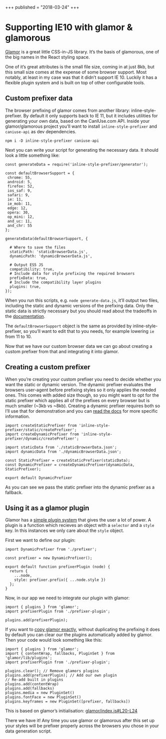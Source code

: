 +++
published = "2018-03-24"
+++

# Supporting IE10 with glamor & glamorous

[Glamor](https://github.com/threepointone/glamor) is a great little CSS-in-JS
library. It’s the basis of glamorous, one of the big names in the React styling
space.

One of it’s great attributes is the small file size, coming in at just 8kb, but
this small size comes at the expense of some browser support. Most notably, at
least in my case was that it didn’t support IE 10. Luckily it has a flexible
plugin system and is built on top of other configurable tools.

## Custom prefixer data

The browser prefixing of glamor comes from another library:
inline-style-prefixer. By default it only supports back to IE 11, but it
includes utilities for generating your own data, based on the CanIUse.com API.
Inside your glamor/glamorous project you’ll want to install
`inline-style-prefixer` and `caniuse-api` as dev dependencies.

    npm i -D inline-style-prefixer caniuse-api

Next you can write your script for generating the necessary data. It should look
a little something like:

    const generateData = require('inline-style-prefixer/generator');

    const defaultBrowserSupport = {
     chrome: 55,
     android: 5,
     firefox: 52,
     ios_saf: 9,
     safari: 9,
     ie: 11,
     ie_mob: 11,
     edge: 12,
     opera: 30,
     op_mini: 12,
     and_uc: 11,
     and_chr: 55
    };

    generateData(defaultBrowserSupport, {

      # Where to save the files
      staticPath: 'staticBrowserData.js',
      dynamicPath: 'dynamicBrowserData.js',

      # Output ES5 JS
      compatibility: true,
      # Include data for style prefixing the required browsers
      prefixData: true,
      # Include the compatibility layer plugins
      plugins: true,
    });

When you run this scripts, e.g. `node generate-data.js`, it’ll output two files,
including the static and dynamic versions of the prefixing data. Only the static
data is strictly necessary but you should read about the tradeoffs in the
[documentation](https://github.com/rofrischmann/inline-style-prefixer#dynamic-vs-static).

The `defaultBrowserSupport` object is the same as provided by
inline-style-prefixer, so you’ll want to edit that to you needs, for example
lowering `ie` from 11 to 10.

Now that we have our custom browser data we can go about creating a custom
prefixer from that and integrating it into glamor.

## Creating a custom prefixer

When you’re creating your custom prefixer you need to decide whether you want
the static or dynamic version. The dynamic prefixer evaluates the browsers
user-agent before prefixing styles so it only applies the needed ones. This
comes with added size though, so you might want to opt for the static prefixer
which applies all of the prefixes on every browser but is much smaller (~3kb vs
~8kb). Creating a dynamic prefixer requires both so I’ll use that for
demonstration and you can [read the
docs](https://github.com/rofrischmann/inline-style-prefixer/blob/master/docs/api/inline-style-prefixer/createPrefixer.md)
for more specific information.

    import createStaticPrefixer from 'inline-style-prefixer/static/createPrefixer';
    import createDynamicPrefixer from 'inline-style-prefixer/dynamic/createPrefixer';

    import staticData from './staticBrowserData.json';
    import dynamicData from './dynamicBrowserData.json';

    const StaticPrefixer = createStaticPrefixer(staticData);
    const DynamicPrefixer = createDynamicPrefixer(dynamicData, StaticPrefixer);

    export default DynamicPrefixer

As you can see we pass the static prefixer into the dynamic prefixer as a
fallback.

## Using it as a glamor plugin

Glamor has a [simple plugin
system](https://github.com/threepointone/glamor/blob/master/docs/plugins.md)
that gives the user a lot of power. A plugin is a function which recieves an
object with a `selector` and a `style` key. In this instances we only care about
the `style` object.

First we want to define our plugin:

    import DynamicPrefixer from './prefixer';

    const prefixer = new DynamicPrefixer();

    export default function prefixerPlugin (node) {
      return {
        ...node,
        style: prefixer.prefix({ ...node.style })
      };
    }

Now, in our app we need to integrate our plugin with glamor:

    import { plugins } from 'glamor';
    import prefixerPlugin from './prefixer-plugin';

    plugins.add(prefixerPlugin);

If you want to [copy glamor
exactly](https://github.com/threepointone/glamor/blob/667b480d31b3721a905021b26e1290ce92ca2879/src/index.js#L20-L24),
without duplicating the prefixing it does by default you can clear our the
plugins automatically added by glamor. Then your code would look something like
this:

    import { plugins } from 'glamor';
    import { contentWrap, fallbacks, PluginSet } from 'glamor/lib/plugins';
    import prefixerPlugin from './prefixer-plugin';

    plugins.clear(); // Remove glamors plugins
    plugins.add(prefixerPlugin); // Add our own plugin
    // Re-add built in plugins
    plugins.add(contentWrap)
    plugins.add(fallbacks)
    plugins.media = new PluginSet()
    plugins.fontFace = new PluginSet()
    plugins.keyframes = new PluginSet([prefixer, fallbacks])

This is based on glamor’s initialisation:
[glamor/index.js#L20-L24](https://github.com/threepointone/glamor/blob/667b480d31b3721a905021b26e1290ce92ca2879/src/index.js#L20-L24)

There we have it! Any time you use glamor or glamorous after this set up your
styles will be prefixer properly across the browsers you chose in your data
generation script.

